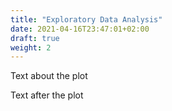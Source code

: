 ```yaml
---
title: "Exploratory Data Analysis"
date: 2021-04-16T23:47:01+02:00
draft: true
weight: 2
---
```


Text about the plot

<script type="text/javascript" src="https://cdn.bokeh.org/bokeh/release/bokeh-2.3.1.min.js" integrity="sha384-YF85VygJKMVnHE+lLv2AM93Vbstr0yo2TbIu5v8se5Rq3UQAUmcuh4aaJwNlpKwa" crossorigin="anonymous"></script>
<script type="text/javascript">
            Bokeh.set_log_level("info");
</script>
<div class="bk-root" id="43409493-0834-4ab8-8224-45c14214eec9" data-root-id="6818">
</div>
<script type="application/json" id="7367">
          {"879fb4a5-d468-4ae7-919a-a4fe2cfe0b51":{"defs":[],"roots":{"references":[{"attributes":{"below":[{"id":"6828"}],"center":[{"id":"6830"},{"id":"6834"}],"height":500,"left":[{"id":"6831"}],"renderers":[{"id":"6853"}],"title":{"id":"6819"},"toolbar":{"id":"6842"},"toolbar_location":null,"x_range":{"id":"6817"},"x_scale":{"id":"6824"},"y_range":{"id":"6822"},"y_scale":{"id":"6826"}},"id":"6818","subtype":"Figure","type":"Plot"},{"attributes":{},"id":"7097","type":"CategoricalTickFormatter"},{"attributes":{"data_source":{"id":"6849"},"glyph":{"id":"6851"},"hover_glyph":null,"muted_glyph":null,"nonselection_glyph":{"id":"6852"},"view":{"id":"6854"}},"id":"6853","type":"GlyphRenderer"},{"attributes":{},"id":"6836","type":"WheelZoomTool"},{"attributes":{"data":{"cat_type":["Bars","Breakfast &amp; Brunch","Buffets","Burgers","Cafes","Coffee &amp; Tea","Diners","Fast Food","Food","Nightlife","Pizza","Salad","Sandwiches","Steakhouses","Sushi Bars","Vegetarian","Wine Bars"],"stars":[974350,497283,43833,244596,105476,117560,106299,100563,684773,997131,203438,180963,266517,137014,216243,149865,151418]},"selected":{"id":"7104"},"selection_policy":{"id":"7103"}},"id":"6849","type":"ColumnDataSource"},{"attributes":{},"id":"6822","type":"DataRange1d"},{"attributes":{"bottom_units":"screen","fill_alpha":0.5,"fill_color":"lightgrey","left_units":"screen","level":"overlay","line_alpha":1.0,"line_color":"black","line_dash":[4,4],"line_width":2,"right_units":"screen","syncable":false,"top_units":"screen"},"id":"6841","type":"BoxAnnotation"},{"attributes":{},"id":"7103","type":"UnionRenderers"},{"attributes":{"axis_label":"state","formatter":{"id":"7097"},"major_label_orientation":"vertical","major_label_policy":{"id":"7099"},"major_tick_line_color":null,"minor_tick_line_color":null,"ticker":{"id":"6829"}},"id":"6828","type":"CategoricalAxis"},{"attributes":{"axis":{"id":"6831"},"dimension":1,"ticker":null},"id":"6834","type":"Grid"},{"attributes":{"align":"center","text":"Count of stars by type","text_font_size":"13pt"},"id":"6819","type":"Title"},{"attributes":{"factors":["Food","Bars","Nightlife","Sandwiches","Breakfast &amp; Brunch","Salad","Steakhouses","Vegetarian","Fast Food","Cafes","Diners","Pizza","Buffets","Sushi Bars","Wine Bars","Burgers","Coffee &amp; Tea"]},"id":"6817","type":"FactorRange"},{"attributes":{},"id":"6840","type":"HelpTool"},{"attributes":{"fill_alpha":{"value":0.1},"fill_color":{"value":"lightblue"},"line_alpha":{"value":0.1},"line_color":{"value":"lightblue"},"top":{"field":"stars"},"width":{"value":0.7},"x":{"field":"cat_type"}},"id":"6852","type":"VBar"},{"attributes":{},"id":"6832","type":"BasicTicker"},{"attributes":{"fill_color":{"value":"lightblue"},"line_color":{"value":"lightblue"},"top":{"field":"stars"},"width":{"value":0.7},"x":{"field":"cat_type"}},"id":"6851","type":"VBar"},{"attributes":{},"id":"6829","type":"CategoricalTicker"},{"attributes":{},"id":"6839","type":"ResetTool"},{"attributes":{},"id":"7100","type":"BasicTickFormatter"},{"attributes":{},"id":"6835","type":"PanTool"},{"attributes":{"axis":{"id":"6828"},"ticker":null},"id":"6830","type":"Grid"},{"attributes":{},"id":"6826","type":"LinearScale"},{"attributes":{},"id":"6824","type":"CategoricalScale"},{"attributes":{},"id":"7099","type":"AllLabels"},{"attributes":{},"id":"7102","type":"AllLabels"},{"attributes":{"active_multi":null,"tools":[{"id":"6835"},{"id":"6836"},{"id":"6837"},{"id":"6838"},{"id":"6839"},{"id":"6840"},{"id":"6855"}]},"id":"6842","type":"Toolbar"},{"attributes":{},"id":"6838","type":"SaveTool"},{"attributes":{},"id":"7104","type":"Selection"},{"attributes":{"axis_label":"count","formatter":{"id":"7100"},"major_label_policy":{"id":"7102"},"major_tick_line_color":null,"minor_tick_line_color":null,"ticker":{"id":"6832"}},"id":"6831","type":"LinearAxis"},{"attributes":{"overlay":{"id":"6841"}},"id":"6837","type":"BoxZoomTool"},{"attributes":{"callback":null,"tooltips":[["Average","@stars{1}"]]},"id":"6855","type":"HoverTool"},{"attributes":{"source":{"id":"6849"}},"id":"6854","type":"CDSView"}],"root_ids":["6818"]},"title":"Bokeh Application","version":"2.3.1"}}
        </script>
        <script type="text/javascript">
          (function() {
            var fn = function() {
              Bokeh.safely(function() {
                (function(root) {
                  function embed_document(root) {
                  var docs_json = document.getElementById('7367').textContent;
                  var render_items = [{"docid":"879fb4a5-d468-4ae7-919a-a4fe2cfe0b51","root_ids":["6818"],"roots":{"6818":"43409493-0834-4ab8-8224-45c14214eec9"}}];
                  root.Bokeh.embed.embed_items(docs_json, render_items);
                  }
                  if (root.Bokeh !== undefined) {
                    embed_document(root);
                  } else {
                    var attempts = 0;
                    var timer = setInterval(function(root) {
                      if (root.Bokeh !== undefined) {
                        clearInterval(timer);
                        embed_document(root);
                      } else {
                        attempts++;
                        if (attempts > 100) {
                          clearInterval(timer);
                          console.log("Bokeh: ERROR: Unable to run BokehJS code because BokehJS library is missing");
                        }
                      }
                    }, 10, root)
                  }
                })(window);
              });
            };
            if (document.readyState != "loading") fn();
            else document.addEventListener("DOMContentLoaded", fn);
          })();
        </script>




Text after the plot